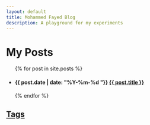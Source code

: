 ```yaml
---
layout: default
title: Mohammed Fayed Blog
description: A playground for my experiments
---
```


# My Posts
<ul>
  {% for post in site.posts %}
  <li>
    <h4><span class="date">{{ post.date | date: "%Y-%m-%d "}}</span> <a href="{{ post.url }}">{{ post.title }}</a></h4>
    
  </li>
  {% endfor %}
</ul>

## [Tags](tags.md)

